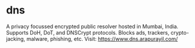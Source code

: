 # dns
A privacy focussed encrypted public resolver hosted in Mumbai, India. Supports DoH, DoT, and DNSCrypt protocols. Blocks ads, trackers, crypto-jacking, malware, phishing, etc. Visit: https://www.dns.arapurayil.com/
